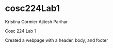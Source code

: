# cosc224Lab1

Kristina Cormier
Ajitesh Parihar

Cosc 224 Lab 1

Created a webpage with a header, body, and footer